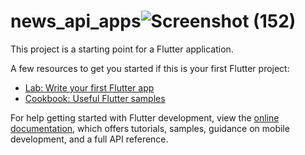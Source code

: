 



# news_api_apps![Screenshot (152)](https://github.com/opi1001/newa_api_apps/assets/134625691/e3281c02-928a-48cb-b56b-e935f8a3fc53)


This project is a starting point for a Flutter application.

A few resources to get you started if this is your first Flutter project:

- [Lab: Write your first Flutter app](https://docs.flutter.dev/get-started/codelab)
- [Cookbook: Useful Flutter samples](https://docs.flutter.dev/cookbook)

For help getting started with Flutter development, view the
[online documentation](https://docs.flutter.dev/), which offers tutorials,
samples, guidance on mobile development, and a full API reference.
